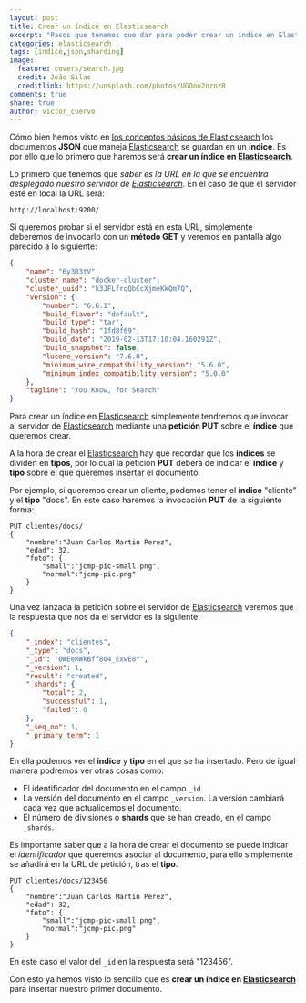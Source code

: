 ```yaml
---
layout: post
title: Crear un índice en Elasticsearch
excerpt: "Pasos que tenemos que dar para poder crear un índice en Elasticsearch y así insertar nuestro primer documento JSON."
categories: elasticsearch
tags: [indice,json,sharding]
image:
  feature: covers/search.jpg
  credit: João Silas
  creditlink: https://unsplash.com/photos/UGQoo2nznz8
comments: true
share: true
author: victor_cuervo
---
```


Cómo bien hemos visto en [los conceptos básicos de Elasticsearch][ConceptosElasticSearch] los documentos **JSON** que maneja [Elasticsearch][Elasticsearch] se guardan en un **índice**. Es por ello que lo primero que haremos será **crear un índice en [Elasticsearch][Elasticsearch]**.

Lo primero que tenemos que *saber es la URL en la que se encuentra desplegado nuestro servidor de [Elasticsearch][Elasticsearch]*. En el caso de que el servidor esté en local la URL será:

~~~shell
http://localhost:9200/
~~~

Si queremos probar si el servidor está en esta URL, simplemente deberemos de invocarlo con un **método GET** y veremos en pantalla algo parecido a lo siguiente:

~~~json
{
    "name": "6y3R3tV",
    "cluster_name": "docker-cluster",
    "cluster_uuid": "k3JFLfrqQbCcXjmeKkQm7Q",
    "version": {
        "number": "6.6.1",
        "build_flavor": "default",
        "build_type": "tar",
        "build_hash": "1fd8f69",
        "build_date": "2019-02-13T17:10:04.160291Z",
        "build_snapshot": false,
        "lucene_version": "7.6.0",
        "minimum_wire_compatibility_version": "5.6.0",
        "minimum_index_compatibility_version": "5.0.0"
    },
    "tagline": "You Know, for Search"
}
~~~

Para crear un índice en [Elasticsearch][Elasticsearch] simplemente tendremos que invocar al servidor de [Elasticsearch][Elasticsearch] mediante una **petición PUT** sobre el **índice** que queremos crear.

A la hora de crear el [Elasticsearch][Elasticsearch] hay que recordar que los **índices** se dividen en **tipos**, por lo cual la petición **PUT** deberá de indicar el **índice** y **tipo** sobre el que queremos insertar el documento.

Por ejemplo, si queremos crear un cliente, podemos tener el **índice** "cliente" y el **tipo** "docs". En este caso haremos la invocación **PUT** de la siguiente forma:

~~~shell
PUT clientes/docs/
{
	"nombre":"Juan Carlos Martin Perez",
	"edad": 32,
	"foto": {
		"small":"jcmp-pic-small.png",
		"normal":"jcmp-pic.png"
	}
}
~~~

Una vez lanzada la petición sobre el servidor de [Elasticsearch][Elasticsearch] veremos que la respuesta que nos da el servidor es la siguiente:

~~~json
{
    "_index": "clientes",
    "_type": "docs",
    "_id": "0WEeRWkBff804_ExwE8Y",
    "_version": 1,
    "result": "created",
    "_shards": {
        "total": 2,
        "successful": 1,
        "failed": 0
    },
    "_seq_no": 1,
    "_primary_term": 1
}
~~~

En ella podemos ver el **índice** y **tipo** en el que se ha insertado. Pero de igual manera podremos ver otras cosas como:

* El identificador del documento en el campo `_id`
* La versión del documento en el campo `_version`. La versión cambiará cada vez que actualicemos el documento.
* El número de divisiones o **shards** que se han creado, en el campo `_shards`.

Es importante saber que a la hora de crear el documento se puede indicar el *identificador* que queremos asociar al documento, para ello simplemente se añadirá en la URL de petición, tras el **tipo**.

~~~shell
PUT clientes/docs/123456
{
	"nombre":"Juan Carlos Martin Perez",
	"edad": 32,
	"foto": {
		"small":"jcmp-pic-small.png",
		"normal":"jcmp-pic.png"
	}
}
~~~

En este caso el valor del `_id` en la respuesta será "123456".

Con esto ya hemos visto lo sencillo que es **crear un índice en [Elasticsearch][Elasticsearch]** para insertar nuestro primer documento.

[Elasticsearch]: {{site.url}}/elasticsearch/que-es-elasticsearch/
[ConceptosElasticSearch]: {{site.url}}/elasticsearch/conceptos-basicos-elasticsearch/
